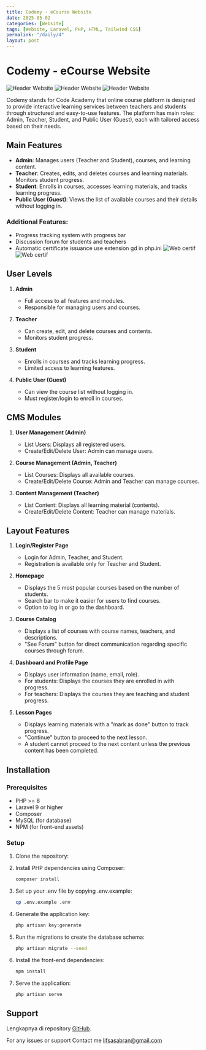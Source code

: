 ```yaml
---
title: Codemy - eCourse Website
date: 2025-05-02
categories: [Website]
tags: [Website, Laravel, PHP, HTML, Tailwind CSS]
permalink: "/daily/4"
layout: post
---
```


# Codemy - eCourse Website
![Header Website](/assets/images/web1.png)
![Header Website](/assets/images/web2.png)
![Header Website](/assets/images/web3.png)

Codemy stands for Code Academy that online course platform is designed to provide interactive learning services between teachers and students through structured and easy-to-use features. The platform has main roles: Admin, Teacher, Student, and Public User (Guest), each with tailored access based on their needs.

## Main Features
- **Admin**: Manages users (Teacher and Student), courses, and learning content.
- **Teacher**: Creates, edits, and deletes courses and learning materials. Monitors student progress.
- **Student**: Enrolls in courses, accesses learning materials, and tracks learning progress.
- **Public User (Guest)**: Views the list of available courses and their details without logging in.

### Additional Features:
- Progress tracking system with progress bar
- Discussion forum for students and teachers
- Automatic certificate issuance use extension gd in php.ini
![Web certif](/assets/images/web5.png)
![Web certif](/assets/images/web6.png)

## User Levels
1. **Admin**
   - Full access to all features and modules.
   - Responsible for managing users and courses.

2. **Teacher**
   - Can create, edit, and delete courses and contents.
   - Monitors student progress.

3. **Student**
   - Enrolls in courses and tracks learning progress.
   - Limited access to learning features.

4. **Public User (Guest)**
   - Can view the course list without logging in.
   - Must register/login to enroll in courses.

## CMS Modules
1. **User Management (Admin)**
   - List Users: Displays all registered users.
   - Create/Edit/Delete User: Admin can manage users.

2. **Course Management (Admin, Teacher)**
   - List Courses: Displays all available courses.
   - Create/Edit/Delete Course: Admin and Teacher can manage courses.

3. **Content Management (Teacher)**
   - List Content: Displays all learning material (contents).
   - Create/Edit/Delete Content: Teacher can manage materials.

## Layout Features
1. **Login/Register Page**
   - Login for Admin, Teacher, and Student.
   - Registration is available only for Teacher and Student.

2. **Homepage**
   - Displays the 5 most popular courses based on the number of students.
   - Search bar to make it easier for users to find courses.
   - Option to log in or go to the dashboard.

3. **Course Catalog**
   - Displays a list of courses with course names, teachers, and descriptions.
   - "See Forum" button for direct communication regarding specific courses through forum.

4. **Dashboard and Profile Page**
   - Displays user information (name, email, role).
   - For students: Displays the courses they are enrolled in with progress.
   - For teachers: Displays the courses they are teaching and student progress.

5. **Lesson Pages**
   - Displays learning materials with a "mark as done" button to track progress.
   - "Continue" button to proceed to the next lesson.
   - A student cannot proceed to the next content unless the previous content has been completed.

## Installation

### Prerequisites
- PHP >= 8
- Laravel 9 or higher
- Composer
- MySQL (for database)
- NPM (for front-end assets)

### Setup
1. Clone the repository:
2. Install PHP dependencies using Composer:
   ```bash
   composer install
   ```

3. Set up your .env file by copying .env.example:
   ```bash
   cp .env.example .env
   ```
4. Generate the application key:
   ```bash
   php artisan key:generate
   ```
5. Run the migrations to create the database schema:
   ```bash
   php artisan migrate --seed
   ```
6. Install the front-end dependencies:
   ```bash
   npm install
   ```
7. Serve the application:
   ```bash
   php artisan serve
   ```
   
## Support

Lengkapnya di repository
[GitHub](https://github.com/alifsarezkyrahmah/Codemy-eCourse-Website.git).

For any issues or support
Contact me lifsasabran@gmail.com

